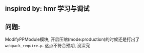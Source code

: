## inspired by: hmr 学习与调试

## 问题:

ModifyPPModule模块, 开启压缩(mode:production)的时候还是打出了`webpack_require.p`. 这点不符合预期, 没深究
